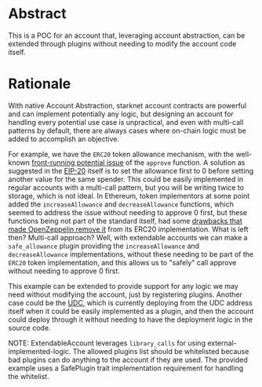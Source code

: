 # Abstract

This is a POC for an account that, leveraging account abstraction, can be extended through plugins without needing to modify the account code itself.

# Rationale

With native Account Abstraction, starknet account contracts are powerful and can implement potentially any logic, but
designing an account for handling every potential use case is unpractical, and even with multi-call patterns by
default, there are always cases where on-chain logic must be added to accomplish an objective.

For example, we have the `ERC20` token allowance mechanism, with the well-known [front-running potential issue](https://docs.google.com/document/d/1YLPtQxZu1UAvO9cZ1O2RPXBbT0mooh4DYKjA_jp-RLM/edit#heading=h.m9fhqynw2xvt) of the
`approve` function. A solution as suggested in the [EIP-20](https://github.com/ethereum/ercs/blob/master/ERCS/erc-20.md#approve) itself is to set the allowance first to 0 before setting another value for the same spender. This could be easily implemented in regular accounts with a multi-call pattern, but you will be writing twice to storage, which is not ideal. In Ethereum, token implementors at some point added the `increaseAllowance` and `decreaseAllowance` functions, which seemed to address the issue without needing to approve 0 first, but these functions being not part of the standard itself, had some [drawbacks that made OpenZeppelin remove it](https://github.com/OpenZeppelin/openzeppelin-contracts/issues/4583) from its ERC20 implementation. What is left then? Multi-call approach? Well, with extendable accounts we can make a `safe_allowance` plugin providing the `increaseAllowance` and `decreaseAllowance` implementations, without these needing to be part of the `ERC20` token implementation, and this allows us to "safely" call approve without needing to approve 0 first.

This example can be extended to provide support for any logic we may need without modifying the account, just by registering plugins. Another case could be the [UDC](https://docs.starknet.io/documentation/architecture_and_concepts/Smart_Contracts/universal-deployer/), which is currently deploying from the UDC address itself when it could be easily implemented as a plugin, and then the account could deploy through it without needing to have the deployment logic in the source code.

NOTE: ExtendableAccount leverages `library_calls` for using external-implemented-logic. The allowed plugins list should be whitelisted because bad plugins can do anything to the account if they are used. The provided example uses a SafePlugin trait implementation requirement for handling the whitelist.